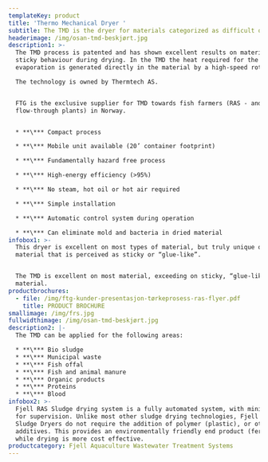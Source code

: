 ```yaml
---
templateKey: product
title: 'Thermo Mechanical Dryer '
subtitle: The TMD is the dryer for materials categorized as difficult or sticky to dry
headerimage: /img/osan-tmd-beskjørt.jpg
description1: >-
  The TMD process is patented and has shown excellent results on materials with
  sticky behaviour during drying. In the TMD the heat required for the
  evaporation is generated directly in the material by a high-speed rotor.

  The technology is owned by Thermtech AS.


  FTG is the exclusive supplier for TMD towards fish farmers (RAS - and
  flow-through plants) in Norway.


  * **\*** Compact process

  * **\*** Mobile unit available (20’ container footprint)

  * **\*** Fundamentally hazard free process

  * **\*** High-energy efficiency (>95%)

  * **\*** No steam, hot oil or hot air required

  * **\*** Simple installation

  * **\*** Automatic control system during operation

  * **\*** Can eliminate mold and bacteria in dried material
infobox1: >-
  This dryer is excellent on most types of material, but truly unique on
  material that is perceived as sticky or “glue-like”.


  The TMD is excellent on most material, exceeding on sticky, “glue-like”
  material.
productbrochures:
  - file: /img/ftg-kunder-presentasjon-tørkeprosess-ras-flyer.pdf
    title: PRODUCT BROCHURE
smallimage: /img/frs.jpg
fullwidthimage: /img/osan-tmd-beskjørt.jpg
description2: |-
  The TMD can be applied for the following areas:

  * **\*** Bio sludge
  * **\*** Municipal waste
  * **\*** Fish offal
  * **\*** Fish and animal manure
  * **\*** Organic products
  * **\*** Proteins
  * **\*** Blood
infobox2: >-
  Fjell RAS Sludge drying system is a fully automated system, with minimal need
  for supervision. Unlike most other sludge drying technologies, Fjell RAS
  Sludge Dryers do not require the addition of polymer (plastic), or other
  additives. This provides an environmentally friendly end product (fertilizer),
  while drying is more cost effective.
productcategory: Fjell Aquaculture Wastewater Treatment Systems
---
```


